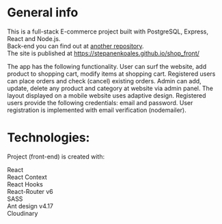 # General info

This is a full-stack E-commerce project built with PostgreSQL, Express, React and Node.js. \
Back-end you can find out at <a href="https://github.com/stepanenkoales/Shop-Back"> another repository</a>. \
The site is published at https://stepanenkoales.github.io/shop_front/  

The app has the following functionality.
User can surf the website, add product to shopping cart, modify items at shopping cart. Registered users can place orders and check (cancel) existing orders.
Admin can add, update, delete any product and category at website via admin panel. 
The layout displayed on a mobile website uses adaptive design.
Registered users provide the following credentials: email and password. User registration is implemented with email verification (nodemailer). 

# Technologies: 

Project (front-end) is created with: 

React \
React Context \
React Hooks \
React-Router v6 \
SASS \
Ant design v4.17 \
Cloudinary
